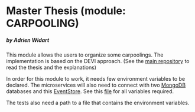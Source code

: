 # Master Thesis (module: CARPOOLING)
##### by Adrien Widart

This module allows the users to organize some carpoolings.
The implementation is based on the DEVI approach.
(See the [main repository](https://github.com/adwid/MasterThesis) to read the thesis and the explanations)

In order for this module to work, it needs few environment variables to be declared.
The microservices will also need to connect with two [MongoDB](https://www.mongodb.com/fr) databases
and this [EventStore](https://eventstore.org/).
See this [file](https://github.com/adwid/MasterThesis/blob/master/.env) for all variables required.

The tests also need a path to a file that contains the environment variables.
